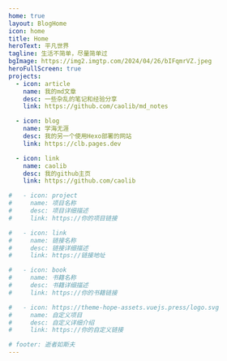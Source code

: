 ```yaml
---
home: true
layout: BlogHome
icon: home
title: Home
heroText: 平凡世界
tagline: 生活不简单，尽量简单过
bgImage: https://img2.imgtp.com/2024/04/26/bIFqmrVZ.jpeg
heroFullScreen: true
projects:
  - icon: article
    name: 我的md文章
    desc: 一些杂乱的笔记和经验分享
    link: https://github.com/caolib/md_notes

  - icon: blog
    name: 学海无涯
    desc: 我的另一个使用Hexo部署的网站
    link: https://clb.pages.dev

  - icon: link
    name: caolib
    desc: 我的github主页
    link: https://github.com/caolib

#   - icon: project
#     name: 项目名称
#     desc: 项目详细描述
#     link: https://你的项目链接

#   - icon: link
#     name: 链接名称
#     desc: 链接详细描述
#     link: https://链接地址

#   - icon: book
#     name: 书籍名称
#     desc: 书籍详细描述
#     link: https://你的书籍链接

#   - icon: https://theme-hope-assets.vuejs.press/logo.svg
#     name: 自定义项目
#     desc: 自定义详细介绍
#     link: https://你的自定义链接

# footer: 逝者如斯夫
---
```

